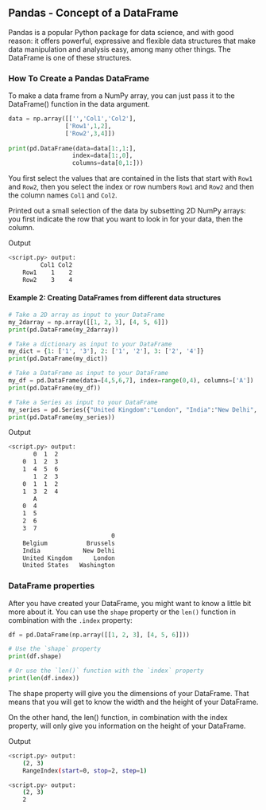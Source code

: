 ## Pandas - Concept of a DataFrame

Pandas is a popular Python package for data science, and with good reason: it offers powerful, expressive and flexible data structures that make data manipulation and analysis easy, among many other things. The DataFrame is one of these structures.

### How To Create a Pandas DataFrame

To make a data frame from a NumPy array, you can just pass it to the DataFrame() function in the data argument.

```python
data = np.array([['','Col1','Col2'],
                ['Row1',1,2],
                ['Row2',3,4]])
                
print(pd.DataFrame(data=data[1:,1:],
                  index=data[1:,0],
                  columns=data[0,1:]))
```

You first select the values that are contained in the lists that start with `Row1` and `Row2`, then you select the index or row numbers `Row1` and `Row2` and then the column names `Col1` and `Col2`.

Printed out a small selection of the data by subsetting 2D NumPy arrays: you first indicate the row that you want to look in for your data, then the column.

Output

```bash
<script.py> output:
         Col1 Col2
    Row1    1    2
    Row2    3    4
```

#### Example 2: Creating DataFrames from different data structures

```python
# Take a 2D array as input to your DataFrame 
my_2darray = np.array([[1, 2, 3], [4, 5, 6]])
print(pd.DataFrame(my_2darray))

# Take a dictionary as input to your DataFrame 
my_dict = {1: ['1', '3'], 2: ['1', '2'], 3: ['2', '4']}
print(pd.DataFrame(my_dict))

# Take a DataFrame as input to your DataFrame 
my_df = pd.DataFrame(data=[4,5,6,7], index=range(0,4), columns=['A'])
print(pd.DataFrame(my_df))

# Take a Series as input to your DataFrame
my_series = pd.Series({"United Kingdom":"London", "India":"New Delhi", "United States":"Washington", "Belgium":"Brussels"})
print(pd.DataFrame(my_series))
```

Output

```bash
<script.py> output:
       0  1  2
    0  1  2  3
    1  4  5  6
       1  2  3
    0  1  1  2
    1  3  2  4
       A
    0  4
    1  5
    2  6
    3  7
                             0
    Belgium           Brussels
    India            New Delhi
    United Kingdom      London
    United States   Washington
```

### DataFrame properties

After you have created your DataFrame, you might want to know a little bit more about it. You can use the `shape` property or the `len()` function in combination with the `.index` property:

```python
df = pd.DataFrame(np.array([[1, 2, 3], [4, 5, 6]]))

# Use the `shape` property
print(df.shape)

# Or use the `len()` function with the `index` property
print(len(df.index))
```

The shape property will give you the dimensions of your DataFrame. That means that you will get to know the width and the height of your DataFrame. 

On the other hand, the len() function, in combination with the index property, will only give you information on the height of your DataFrame.

Output

```bash
<script.py> output:
    (2, 3)
    RangeIndex(start=0, stop=2, step=1)

<script.py> output:
    (2, 3)
    2

```



